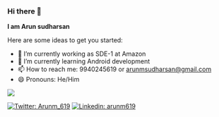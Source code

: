 ### Hi there 👋


**I am Arun sudharsan** 

Here are some ideas to get you started:

- 🔭 I’m currently working as SDE-1 at Amazon
- 🌱 I’m currently learning Android development
- 📫 How to reach me: 9940245619 or arunmsudharsan@gmail.com
- 😄 Pronouns: He/Him

<img src="https://github-readme-stats.vercel.app/api?username=arunm619&count_private=true">


[![Twitter: Arunm_619](https://img.shields.io/twitter/follow/arunm619?style=social)](https://twitter.com/arunm_619)
[![Linkedin: arunm619](https://img.shields.io/badge/-arunm619-blue?style=flat-square&logo=Linkedin&logoColor=white&link=https://www.linkedin.com/in/arunm619/)](https://www.linkedin.com/in/arunm619/)
